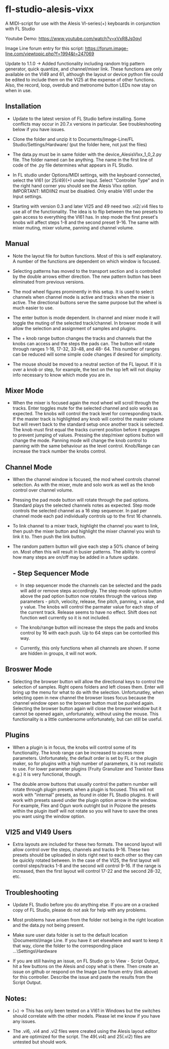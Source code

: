 # fl-studio-alesis-vixx

A MIDI-script for use with the Alesis VI-series(+) keyboards in conjunction with FL Studio

Youtube Demo: https://www.youtube.com/watch?v=xVxR8Js0qyI

Image Line forum entry for this script: https://forum.image-line.com/viewtopic.php?f=1994&t=247069

Update to 1.1.0 -> Added functionality including random trig pattern generator, quick quantize, and channel/mixer link.
                   These functions are only available on the VI49 and 61, although the layout or device python file could be edited to include them on the VI25 at the expense of                    other functions.
                   Also, the record, loop, overdub and metronome button LEDs now stay on when in use. 
                   
                   

## Installation

- Update to the latest version of FL Studio before installing. Some conflicts may occur in 20.7.x versions in particular. See troubleshooting below if you have issues. 

- Clone the folder and unzip it to Documents/Image-Line/FL Studio/Settings/Hardware/  (put the folder here, not just the files)

- The data.py must be in same folder with the device_AlesisVIxx_1_0_2.py file. The folder named can be anything. The name in the first line of code of the .py file determines what appears in FL Studio.

- In FL studio under Options/MIDI settings, with the keyboard connected, select the VI61 (or 25/49)(+) under Input. Select "Controller Type" and in the right hand corner you should see the Alesis VIxx option. IMPORTANT: MIDIIN2 must be disabled. Only enable VI61 under the Input settings.

- Starting with version 0.3 and later VI25 and 49 need two .vi2/.vi4 files to use all of the functionality. The idea is to flip between the two presets to gain access to everything the VI61 has. In step mode the first preset's knobs will affect steps 1-8 and the second preset 9-16. The same with mixer muting, mixer volume, panning and channel volume. 



## Manual

-  Note the layout file for button functions. Most of this is self explanatory. A number of the functions are dependent on which window is focused.  

-  Selecting patterns has moved to the transport section and is controlled by the double arrows either direction. The new pattern button has been eliminated from previous versions.

- The mod wheel figures prominently in this setup. It is used to select channels when channel mode is active and tracks when the mixer is active.
  The directional buttons serve the same purpose but the wheel is much easier to use. 
  
- The enter button is mode dependent. In channel and mixer mode it will toggle the muting of the selected track/channel. In browser mode it will allow the selection and
  assignment of samples and plugins. 
  
- The + knob range button changes the tracks and channels that the knobs can access and the steps the pads can. The button will rotate through ranges 1-16, 17-32, 33-48, and 48-     64. This number of ranges can be reduced will some simple code changes if desired for simplicity.

- The mouse should be moved to a neutral section of the FL layout. If it is over a knob or step, for example, the text on the top left will not display info necessary to know       which mode you are in.


##       Mixer Mode
 
-  When the mixer is focused again the mod wheel will scroll through the tracks. Enter toggles mute for the selected channel and solo works as expected. The knobs will control the track level for corresponding track.
   If the master track is highlighted any knob will control the master volume but will revert back to the standard setup once another track is selected. The knob must first equal the tracks current position before it engages to prevent jumping of values. Pressing the step/mixer options button will change the mode. Panning mode will change the knob control to panning with the same behaviour as the level control. Knob/Range can increase the track number the knobs control. 

##      Channel Mode

- When the channel window is focused, the mod wheel controls channel selection. As with the mixer, mute and solo work as well as the knob control over channel volume. 

- Pressing the pad mode button will rotate through the pad options. Standard plays the selected channels notes as expected. Step mode controls the selected channel as a 
  16 step sequencer. In pad per channel mode each pad individually controls up to the first 16 channels.
  
- To link channel to a mixer track, highlight the channel you want to link, then push the mixer button and highlight the mixer channel you wish to link it to. Then push the link   button.

- The random pattern button will give each step a 50% chance of being on. Most often this will result in busier patterns. The ability to control how many steps are on/off may be   added in a future update.
 
  
  ##       - Step Sequencer Mode
  
  - In step sequencer mode the channels can be selected and the pads will add or remove steps accordingly. The step mode options button above the pad option button now rotates 
    through the various step parameters - pitch, velocity, release, fine pitch, panning, x value, and y value. The knobs will control the parmater value for each step of the         current track. Release seems to have no effect. Shift does not function well currently so it is not included. 
    
  - The knob/range button will increase the steps the pads and knobs control by 16 with each push. Up to 64 steps can be contorlled this way.

  - Currently, this only functions when all channels are shown. If some are hidden in groups, it will not work.
    
## Broswer Mode

-  Selecting the browser button will allow the directional keys to control the selection of samples. Right opens folders and left closes them. Enter will bring up the menu for what to do with the selection. Unfortunatley, when selecting open in new channel the browser loses focus because the channel window open so the browser button must be pushed again. Selecting the browser button again will close the browser window but it cannot be opened again, unfortunately, without using the mouse. This functionality is a little cumbersome unfortunately, but can still be useful.
  
## Plugins

- When a plugin is in focus, the knobs will control some of its functionality. The knob range can be increased to access more parameters. Unfortunately, the default order is set by FL or the plugin maker, so for plugins with a high number of parameters, it is not realistic to use. For lower parameter plugins (Fruity Granulizer and Tranistor Bass e.g.) it is very functional, though. 

- The double arrow buttons that usually control the pattern number will rotate through plugin presets when a plugin is focused. This will not work with "internal" presets, as found in older FL Studio plugins. It will work with presets saved under the plugin option arrow in the window. For example, Flex and Ogun work outright but in Poizone the presets within the plugin itself will not rotate so you will have to save the ones you want using the window option.  

 ## VI25 and VI49 Users
 
 - Extra layouts are included for these two formats. The second layout will allow control over the steps, channels and tracks 9-16. These two presets should be uploaded in slots
   right next to each other so they can be quickly rotated between. In the case of the VI25, the first layout will control steps/tracks 1-8 and the second will control 9-16. If    the range is increased, then the first layout will control 17-22 and the second 28-32, etc.
  
## Troubleshooting

- Update FL Studio before you do anything else. If you are on a cracked copy of FL Studio, please do not ask for help with any problems.

- Most problems have arisen from the folder not being in the right location and the data.py not being present.

- Make sure user data folder is set to the default location \Documents\Image Line. If you have it set elsewhere and want to keep it that way, clone the folder to the corresponding place ...\Settings\Hardware

- If you are still having an issue, on FL Studio go to View - Script Output, hit a few buttons on the Alesis and copy what is there. Then create an issue on github or respond on the Image Line forum entry (link above) for this controller. Describe the issue and paste the results from the Script Output.


## Notes:

- (+) -> This has only been tested on a VI61 in Windows but the switches should correlate with the other models. Please let me know if you have any issues.

- The .vi6, .vi4 and .vi2 files were created using the Alesis layout editor and are optimized for the script. The 49(.vi4) and 25(.vi2) files are untested but should work.





